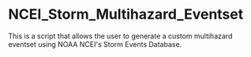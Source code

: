 # NCEI_Storm_Multihazard_Eventset
This is a script that allows the user to generate a custom multihazard eventset using NOAA NCEI's Storm Events Database.
